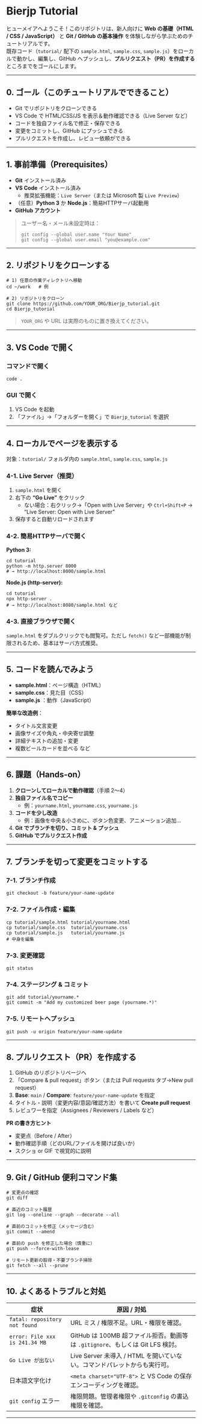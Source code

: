 # Bierjp Tutorial

ヒューメイアへようこそ！このリポジトリは、新人向けに **Web の基礎（HTML / CSS / JavaScript）** と **Git / GitHub の基本操作** を体験しながら学ぶためのチュートリアルです。  
既存コード（`tutorial/` 配下の `sample.html`, `sample.css`, `sample.js`）をローカルで動かし、編集し、GitHub へプッシュし、**プルリクエスト（PR）を作成する** ところまでをゴールにします。

---

## 0. ゴール（このチュートリアルでできること）

- Git でリポジトリをクローンできる  
- VS Code で HTML/CSS/JS を表示＆動作確認できる（Live Server など）  
- コードを独自ファイル名で修正・保存できる  
- 変更をコミットし、GitHub にプッシュできる  
- プルリクエストを作成し、レビュー依頼ができる  

---

## 1. 事前準備（Prerequisites）

- **Git** インストール済み  
- **VS Code** インストール済み  
  - 推奨拡張機能：`Live Server`（または Microsoft 製 `Live Preview`）  
- （任意）**Python 3** か **Node.js**：簡易HTTPサーバ起動用  
- **GitHub アカウント**

> ユーザー名・メール未設定時は：
> ```
> git config --global user.name "Your Name"
> git config --global user.email "you@example.com"
> ```

---

## 2. リポジトリをクローンする

```
# 1) 任意の作業ディレクトリへ移動
cd ~/work   # 例

# 2) リポジトリをクローン
git clone https://github.com/YOUR_ORG/Bierjp_tutorial.git
cd Bierjp_tutorial
```

> `YOUR_ORG` や URL は実際のものに置き換えてください。

---

## 3. VS Code で開く

### コマンドで開く
```
code .
```

### GUI で開く
1. VS Code を起動  
2. 「ファイル」→「フォルダーを開く」で `Bierjp_tutorial` を選択

---

## 4. ローカルでページを表示する

対象：`tutorial/` フォルダ内の `sample.html`, `sample.css`, `sample.js`

### 4-1. Live Server（推奨）
1. `sample.html` を開く  
2. 右下の **“Go Live”** をクリック  
   - ない場合：右クリック→「Open with Live Server」や `Ctrl+Shift+P` → “Live Server: Open with Live Server”  
3. 保存すると自動リロードされます

### 4-2. 簡易HTTPサーバで開く

**Python 3:**
```
cd tutorial
python -m http.server 8000
# → http://localhost:8000/sample.html
```

**Node.js (http-server):**
```
cd tutorial
npx http-server .
# → http://localhost:8080/sample.html など
```

### 4-3. 直接ブラウザで開く
`sample.html` をダブルクリックでも閲覧可。ただし `fetch()` など一部機能が制限されるため、基本はサーバ方式推奨。

---

## 5. コードを読んでみよう

- **sample.html**：ページ構造（HTML）  
- **sample.css**：見た目（CSS）  
- **sample.js** ：動作（JavaScript）

**簡単な改造例**：
- タイトル文言変更  
- 画像サイズや角丸・中央寄せ調整  
- 詳細テキストの追加・変更  
- 複数ビールカードを並べる など

---

## 6. 課題（Hands-on）

1. **クローンしてローカルで動作確認**（手順 2〜4）  
2. **独自ファイル名でコピー**  
   - 例：`yourname.html`, `yourname.css`, `yourname.js`  
3. **コードを少し改造**  
   - 例：画像を中央＆小さめに、ボタン色変更、アニメーション追加…  
4. **Git でブランチを切り、コミット & プッシュ**  
5. **GitHub でプルリクエスト作成**  

---

## 7. ブランチを切って変更をコミットする

### 7-1. ブランチ作成
```
git checkout -b feature/your-name-update
```

### 7-2. ファイル作成・編集
```
cp tutorial/sample.html tutorial/yourname.html
cp tutorial/sample.css  tutorial/yourname.css
cp tutorial/sample.js   tutorial/yourname.js
# 中身を編集
```

### 7-3. 変更確認
```
git status
```

### 7-4. ステージング & コミット
```
git add tutorial/yourname.*
git commit -m "Add my customized beer page (yourname.*)"
```

### 7-5. リモートへプッシュ
```
git push -u origin feature/your-name-update
```

---

## 8. プルリクエスト（PR）を作成する

1. GitHub のリポジトリページへ  
2. 「Compare & pull request」ボタン（または Pull requests タブ→New pull request）  
3. **Base**: `main` / **Compare**: `feature/your-name-update` を指定  
4. タイトル・説明（変更内容/意図/確認方法）を書いて **Create pull request**  
5. レビュワーを指定（Assignees / Reviewers / Labels など）

**PR の書き方ヒント**  
- 変更点（Before / After）  
- 動作確認手順（どのURL/ファイルを開けば良いか）  
- スクショ or GIF で視覚的に説明  

---

## 9. Git / GitHub 便利コマンド集

```
# 変更点の確認
git diff

# 直近のコミット履歴
git log --oneline --graph --decorate --all

# 直前のコミットを修正（メッセージ含む）
git commit --amend

# 直前の push を修正した場合（慎重に）
git push --force-with-lease

# リモート更新の取得・不要ブランチ掃除
git fetch --all --prune
```

---

## 10. よくあるトラブルと対処

| 症状 | 原因 / 対処 |
|------|--------------|
| `fatal: repository not found` | URL ミス / 権限不足。URL・権限を確認。 |
| `error: File xxx is 241.34 MB` | GitHub は 100MB 超ファイル拒否。動画等は `.gitignore`、もしくは Git LFS 検討。 |
| `Go Live が出ない` | Live Server 未導入 / HTML を開いていない。コマンドパレットからも実行可。 |
| 日本語文字化け | `<meta charset="UTF-8">` と VS Code の保存エンコーディングを確認。 |
| `git config` エラー | 権限問題。管理者権限や `.gitconfig` の書込権限を確認。 |

---
